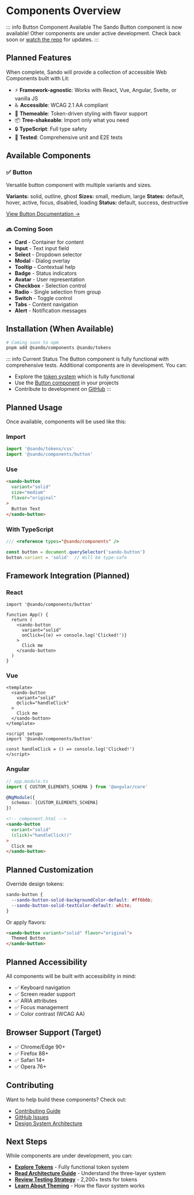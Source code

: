 # Components Overview

::: info Button Component Available
The Sando Button component is now available! Other components are under active development. Check back soon or [watch the repo](https://github.com/rodrigolagodev/SandoDesignSystem) for updates.
:::

## Planned Features

When complete, Sando will provide a collection of accessible Web Components built with Lit:

- ⚡ **Framework-agnostic**: Works with React, Vue, Angular, Svelte, or vanilla JS
- ♿ **Accessible**: WCAG 2.1 AA compliant
- 🎨 **Themeable**: Token-driven styling with flavor support
- 📦 **Tree-shakeable**: Import only what you need
- 🔒 **TypeScript**: Full type safety
- 🧪 **Tested**: Comprehensive unit and E2E tests

## Available Components

### ✅ Button

Versatile button component with multiple variants and sizes.

**Variants:** solid, outline, ghost
**Sizes:** small, medium, large
**States:** default, hover, active, focus, disabled, loading
**Status:** default, success, destructive

[View Button Documentation →](/components/button)

### 🔜 Coming Soon

- **Card** - Container for content
- **Input** - Text input field
- **Select** - Dropdown selector
- **Modal** - Dialog overlay
- **Tooltip** - Contextual help
- **Badge** - Status indicators
- **Avatar** - User representation
- **Checkbox** - Selection control
- **Radio** - Single selection from group
- **Switch** - Toggle control
- **Tabs** - Content navigation
- **Alert** - Notification messages

## Installation (When Available)

```bash
# Coming soon to npm
pnpm add @sando/components @sando/tokens
```

::: info Current Status
The Button component is fully functional with comprehensive tests. Additional components are in development. You can:
- Explore the [token system](/tokens/architecture) which is fully functional
- Use the [Button component](/components/button) in your projects
- Contribute to development on [GitHub](https://github.com/rodrigolagodev/SandoDesignSystem)
:::

## Planned Usage

Once available, components will be used like this:

### Import

```js
import '@sando/tokens/css'
import '@sando/components/button'
```

### Use

```html
<sando-button
  variant="solid"
  size="medium"
  flavor="original"
>
  Button Text
</sando-button>
```

### With TypeScript

```ts
/// <reference types="@sando/components" />

const button = document.querySelector('sando-button')
button.variant = 'solid'  // Will be type-safe
```

## Framework Integration (Planned)

### React

```tsx
import '@sando/components/button'

function App() {
  return (
    <sando-button
      variant="solid"
      onClick={(e) => console.log('Clicked!')}
    >
      Click me
    </sando-button>
  )
}
```

### Vue

```vue
<template>
  <sando-button
    variant="solid"
    @click="handleClick"
  >
    Click me
  </sando-button>
</template>

<script setup>
import '@sando/components/button'

const handleClick = () => console.log('Clicked!')
</script>
```

### Angular

```ts
// app.module.ts
import { CUSTOM_ELEMENTS_SCHEMA } from '@angular/core'

@NgModule({
  schemas: [CUSTOM_ELEMENTS_SCHEMA]
})
```

```html
<!-- component.html -->
<sando-button
  variant="solid"
  (click)="handleClick()"
>
  Click me
</sando-button>
```

## Planned Customization

Override design tokens:

```css
sando-button {
  --sando-button-solid-backgroundColor-default: #ff6b6b;
  --sando-button-solid-textColor-default: white;
}
```

Or apply flavors:

```html
<sando-button variant="solid" flavor="original">
  Themed Button
</sando-button>
```

## Planned Accessibility

All components will be built with accessibility in mind:

- ✅ Keyboard navigation
- ✅ Screen reader support
- ✅ ARIA attributes
- ✅ Focus management
- ✅ Color contrast (WCAG AA)

## Browser Support (Target)

- ✅ Chrome/Edge 90+
- ✅ Firefox 88+
- ✅ Safari 14+
- ✅ Opera 76+

## Contributing

Want to help build these components? Check out:
- [Contributing Guide](/guides/contributing)
- [GitHub Issues](https://github.com/yourusername/sando-design-system/issues)
- [Design System Architecture](/tokens/architecture)

## Next Steps

While components are under development, you can:

- **[Explore Tokens](/tokens/architecture)** - Fully functional token system
- **[Read Architecture Guide](/tokens/architecture)** - Understand the three-layer system
- **[Review Testing Strategy](/tokens/testing)** - 2,200+ tests for tokens
- **[Learn About Theming](/getting-started/theming)** - How the flavor system works
